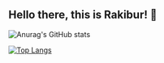 ## Hello there, this is Rakibur! :wave:

![Anurag's GitHub stats](https://github-readme-stats.vercel.app/api?username=rahman-rakib&show_icons=true&theme=prussian)

[![Top Langs](https://github-readme-stats.vercel.app/api/top-langs/?username=rahman-rakib&layout=compact)](https://github.com/rahman-rakib/github-readme-stats)
